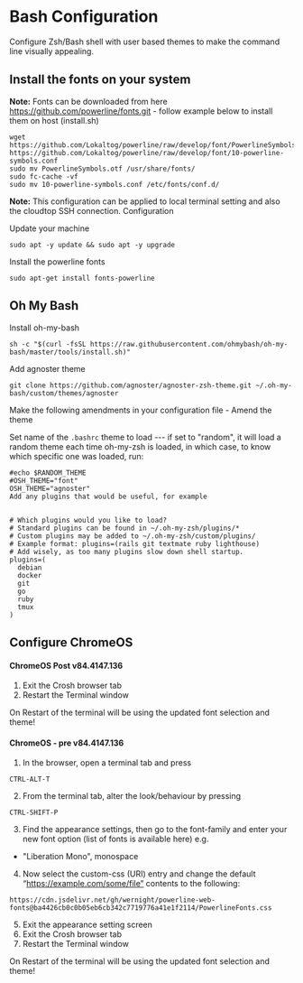 # Bash Configuration
 
Configure Zsh/Bash shell with user based themes to make the command line visually appealing.

## Install the fonts on your system

__Note:__ Fonts can be downloaded from here
https://github.com/powerline/fonts.git - follow example below to install them on host (install.sh)

```
wget https://github.com/Lokaltog/powerline/raw/develop/font/PowerlineSymbols.otf https://github.com/Lokaltog/powerline/raw/develop/font/10-powerline-symbols.conf
sudo mv PowerlineSymbols.otf /usr/share/fonts/
sudo fc-cache -vf
sudo mv 10-powerline-symbols.conf /etc/fonts/conf.d/
```


__Note:__ This configuration can be applied to local terminal setting and also the cloudtop SSH connection.
Configuration 

Update your machine
```
sudo apt -y update && sudo apt -y upgrade
```

Install the powerline fonts
```
sudo apt-get install fonts-powerline
```

## Oh My Bash

Install oh-my-bash
```
sh -c "$(curl -fsSL https://raw.githubusercontent.com/ohmybash/oh-my-bash/master/tools/install.sh)"
```

Add agnoster theme
```
git clone https://github.com/agnoster/agnoster-zsh-theme.git ~/.oh-my-bash/custom/themes/agnoster
```


Make the following amendments in your configuration file - Amend the theme


Set name of the `.bashrc` theme to load --- if set to "random", it will load a random theme each time oh-my-zsh is loaded, in which case, to know which specific one was loaded, run: 

```
#echo $RANDOM_THEME
#OSH_THEME="font"
OSH_THEME="agnoster"
Add any plugins that would be useful, for example


# Which plugins would you like to load?
# Standard plugins can be found in ~/.oh-my-zsh/plugins/*
# Custom plugins may be added to ~/.oh-my-zsh/custom/plugins/
# Example format: plugins=(rails git textmate ruby lighthouse)
# Add wisely, as too many plugins slow down shell startup.
plugins=(
  debian
  docker
  git
  go
  ruby
  tmux
)
```




## Configure ChromeOS 

#### ChromeOS Post v84.4147.136
1. Exit the Crosh browser tab
2. Restart the Terminal window 

On Restart of the terminal will be using the updated font selection and theme!


#### ChromeOS - pre v84.4147.136
1. In the browser, open a terminal tab and press
```
CTRL-ALT-T
```

2. From the terminal tab, alter the look/behaviour by pressing
```
CTRL-SHIFT-P
```

3. Find the appearance settings, then go to the font-family and enter your new font option (list of fonts is available here) e.g.

* "Liberation Mono", monospace


4. Now select the custom-css (URI) entry and change the default “https://example.com/some/file” contents to the following:
```
https://cdn.jsdelivr.net/gh/wernight/powerline-web-fonts@ba4426cb0c0b05eb6cb342c7719776a41e1f2114/PowerlineFonts.css
```

5. Exit the appearance setting screen
6. Exit the Crosh browser tab
7. Restart the Terminal window 

On Restart of the terminal will be using the updated font selection and theme!
